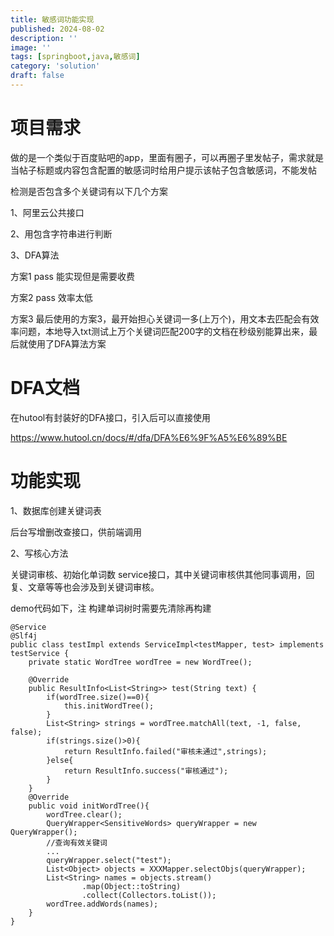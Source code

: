 ```yaml
---
title: 敏感词功能实现
published: 2024-08-02
description: ''
image: ''
tags: [springboot,java,敏感词]
category: 'solution'
draft: false
---
```



# 项目需求

做的是一个类似于百度贴吧的app，里面有圈子，可以再圈子里发帖子，需求就是当帖子标题或内容包含配置的敏感词时给用户提示该帖子包含敏感词，不能发帖

检测是否包含多个关键词有以下几个方案

1、阿里云公共接口

2、用包含字符串进行判断

3、DFA算法



方案1 pass 能实现但是需要收费

方案2 pass 效率太低

方案3 最后使用的方案3，最开始担心关键词一多(上万个)，用文本去匹配会有效率问题，本地导入txt测试上万个关键词匹配200字的文档在秒级别能算出来，最后就使用了DFA算法方案



# DFA文档

在hutool有封装好的DFA接口，引入后可以直接使用

https://www.hutool.cn/docs/#/dfa/DFA%E6%9F%A5%E6%89%BE







# 功能实现

1、数据库创建关键词表

后台写增删改查接口，供前端调用





2、写核心方法

关键词审核、初始化单词数  service接口，其中关键词审核供其他同事调用，回复、文章等等也会涉及到关键词审核。

demo代码如下，注 构建单词树时需要先清除再构建

```
@Service
@Slf4j
public class testImpl extends ServiceImpl<testMapper, test> implements testService {
    private static WordTree wordTree = new WordTree();

    @Override
    public ResultInfo<List<String>> test(String text) {
        if(wordTree.size()==0){
            this.initWordTree();
        }
        List<String> strings = wordTree.matchAll(text, -1, false, false);
        if(strings.size()>0){
            return ResultInfo.failed("审核未通过",strings);
        }else{
            return ResultInfo.success("审核通过");
        }
    }
    @Override
    public void initWordTree(){
        wordTree.clear();
        QueryWrapper<SensitiveWords> queryWrapper = new QueryWrapper();
        //查询有效关键词
        ...
        queryWrapper.select("test");
        List<Object> objects = XXXMapper.selectObjs(queryWrapper);
        List<String> names = objects.stream()
                .map(Object::toString)
                .collect(Collectors.toList());
        wordTree.addWords(names);
    }
}
```





















